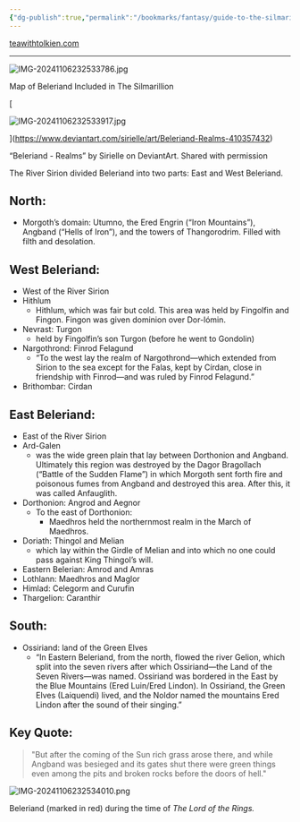 ```yaml
---
{"dg-publish":true,"permalink":"/bookmarks/fantasy/guide-to-the-silmarillion-of-beleriand-and-its-realms/","tags":["books","fantasy","lotr","reading","tolkien"]}
---
```



[teawithtolkien.com](https://www.teawithtolkien.com/blog/quentasilm14)

---

![IMG-20241106232533786.jpg](/img/user/_resources/IMG-20241106232533786.jpg)

Map of Beleriand Included in The Silmarillion

[

![IMG-20241106232533917.jpg](/img/user/_resources/IMG-20241106232533917.jpg)

](https://www.deviantart.com/sirielle/art/Beleriand-Realms-410357432)

“Beleriand - Realms” by Sirielle on DeviantArt. Shared with permission

The River Sirion divided Beleriand into two parts: East and West Beleriand.

## **North:**

- Morgoth’s domain: Utumno, the Ered Engrin (“Iron Mountains”), Angband (“Hells of Iron”), and the towers of Thangorodrim. Filled with filth and desolation. 

## **West Beleriand:**

- West of the River Sirion
- Hithlum
  - Hithlum, which was fair but cold. This area was held by Fingolfin and Fingon. Fingon was given dominion over Dor-lómin. 
- Nevrast: Turgon
  - held by Fingolfin’s son Turgon (before he went to Gondolin)
- Nargothrond: Finrod Felagund
  - “To the west lay the realm of Nargothrond—which extended from Sirion to the sea except for the Falas, kept by Círdan, close in friendship with Finrod—and was ruled by Finrod Felagund.”
- Brithombar: Cirdan

## **East Beleriand:**

- East of the River Sirion
- Ard-Galen
  - was the wide green plain that lay between Dorthonion and Angband. Ultimately this region was destroyed by the Dagor Bragollach (“Battle of the Sudden Flame”) in which Morgoth sent forth fire and poisonous fumes from Angband and destroyed this area. After this, it was called Anfauglith. 
- Dorthonion: Angrod and Aegnor
  - To the east of Dorthonion:  
    - Maedhros held the northernmost realm in the March of Maedhros.
- Doriath: Thingol and Melian
  - which lay within the Girdle of Melian and into which no one could pass against King Thingol’s will.
- Eastern Belerian: Amrod and Amras
- Lothlann: Maedhros and Maglor
- Himlad: Celegorm and Curufin
- Thargelion: Caranthir

## **South:**

- Ossiriand: land of the Green Elves
  - “In Eastern Beleriand, from the north, flowed the river Gelion, which split into the seven rivers after which Ossiriand—the Land of the Seven Rivers—was named. Ossiriand was bordered in the East by the Blue Mountains (Ered Luin/Ered Lindon). In Ossiriand, the Green Elves (Laiquendi) lived, and the Noldor named the mountains Ered Lindon after the sound of their singing.”

## Key Quote:

> "But after the coming of the Sun rich grass arose there, and while Angband was besieged and its gates shut there were green things even among the pits and broken rocks before the doors of hell."

![IMG-20241106232534010.png](/img/user/_resources/IMG-20241106232534010.png)

Beleriand (marked in red) during the time of *The Lord of the Rings.*
